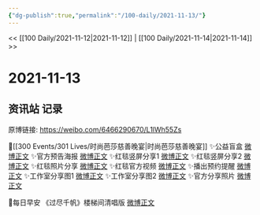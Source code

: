 ```yaml
---
{"dg-publish":true,"permalink":"/100-daily/2021-11-13/"}
---
```



<< [[100 Daily/2021-11-12\|2021-11-12]] | [[100 Daily/2021-11-14\|2021-11-14]] >>

# 2021-11-13

## 资讯站 记录

原博链接: https://weibo.com/6466290670/L1lWh55Zs

🌟[[300 Events/301 Lives/时尚芭莎慈善晚宴\|时尚芭莎慈善晚宴]]
✨公益盲盒 [微博正文](https://m.weibo.cn/6466290670/4703116685217334)
✨官方预告海报 [微博正文](https://m.weibo.cn/6466290670/4703131541703502)
✨红毯竖屏分享1 [微博正文](https://m.weibo.cn/6466290670/4703150185645831)
✨红毯竖屏分享2 [微博正文](https://m.weibo.cn/6466290670/4703158339633417)
✨红毯照片分享 [微博正文](https://m.weibo.cn/6466290670/4703152882583183)
✨红毯官方视频 [微博正文](https://m.weibo.cn/6466290670/4703156716175880)
✨播出预约提醒 [微博正文](https://m.weibo.cn/6466290670/4703198914286403)
✨工作室分享图1 [微博正文](https://m.weibo.cn/6466290670/4703220679053576)
✨工作室分享图2 [微博正文](https://m.weibo.cn/6466290670/4703229700738501)
✨官方分享照片 [微博正文](https://m.weibo.cn/6466290670/4703226228377602)

🌟每日早安
《过尽千帆》楼梯间清唱版 [微博正文](https://m.weibo.cn/6466290670/4702991028324956)
